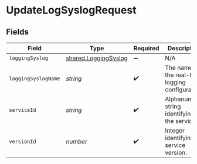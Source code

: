 # UpdateLogSyslogRequest


## Fields

| Field                                                        | Type                                                         | Required                                                     | Description                                                  | Example                                                      |
| ------------------------------------------------------------ | ------------------------------------------------------------ | ------------------------------------------------------------ | ------------------------------------------------------------ | ------------------------------------------------------------ |
| `loggingSyslog`                                              | [shared.LoggingSyslog](../../models/shared/loggingsyslog.md) | :heavy_minus_sign:                                           | N/A                                                          |                                                              |
| `loggingSyslogName`                                          | *string*                                                     | :heavy_check_mark:                                           | The name for the real-time logging configuration.            | test-log-endpoint                                            |
| `serviceId`                                                  | *string*                                                     | :heavy_check_mark:                                           | Alphanumeric string identifying the service.                 | SU1Z0isxPaozGVKXdv0eY                                        |
| `versionId`                                                  | *number*                                                     | :heavy_check_mark:                                           | Integer identifying a service version.                       | 1                                                            |